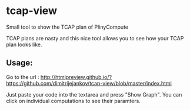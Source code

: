 # tcap-view
Small tool to show the TCAP plan of PlinyCompute

TCAP plans are nasty and this nice tool allows you to see how your TCAP plan looks like.

## Usage: 

Go to the url :
http://htmlpreview.github.io/?https://github.com/dimitrijejankov/tcap-view/blob/master/index.html

Just paste your code into the textarea and press "Show Graph".
You can click on individual computations to see their paramters.
